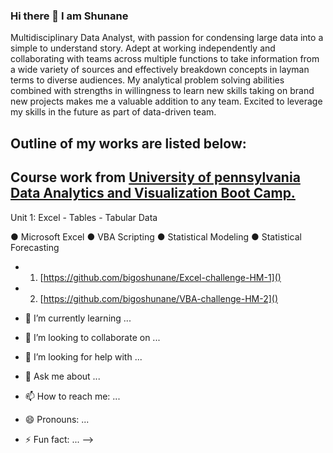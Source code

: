 ### Hi there 👋 I am Shunane

Multidisciplinary Data Analyst, with passion for condensing large data into a simple to understand story. Adept at working independently and collaborating with teams across multiple functions to take information from a wide variety of sources and effectively breakdown concepts in layman terms to diverse audiences. My analytical problem solving abilities combined with strengths in willingness to learn new skills taking on brand new projects makes me a valuable addition to any team. Excited to leverage my skills in the future as part of data-driven team. 


## Outline of my works are listed below:







## Course work from [University of pennsylvania Data Analytics and Visualization Boot Camp.]([https://bootcamp.sas.upenn.edu/data/)

Unit 1: Excel - Tables - Tabular Data


 ● Microsoft Excel ● VBA Scripting ● Statistical Modeling ● Statistical Forecasting

* 1. [https://github.com/bigoshunane/Excel-challenge-HM-1]()
* 2. [https://github.com/bigoshunane/VBA-challenge-HM-2]()



- 🌱 I’m currently learning ...

- 👯 I’m looking to collaborate on ...

- 🤔 I’m looking for help with ...

- 💬 Ask me about ...

- 📫 How to reach me: ...

- 😄 Pronouns: ...

- ⚡ Fun fact: ...
-->
